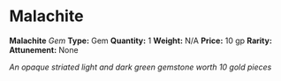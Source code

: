 # Malachite

**Malachite**
_Gem_
**Type:** Gem
**Quantity:** 1
**Weight:** N/A
**Price:** 10 gp
**Rarity:** 
**Attunement:** None

*An opaque striated light and dark green gemstone worth 10 gold pieces*
